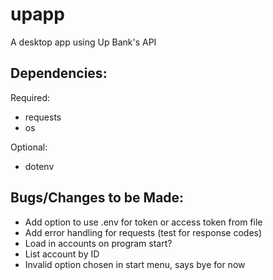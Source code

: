 # upapp
A desktop app using Up Bank's API

## Dependencies:
Required:
- requests
- os

Optional:
- dotenv

## Bugs/Changes to be Made:
- Add option to use .env for token or access token from file
- Add error handling for requests (test for response codes)
- Load in accounts on program start?
- List account by ID
- Invalid option chosen in start menu, says bye for now
